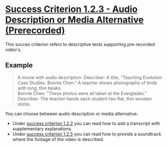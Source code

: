 # [Success Criterion 1.2.3 - Audio Description or Media Alternative (Prerecorded)](https://www.w3.org/WAI/WCAG21/Understanding/audio-description-or-media-alternative-prerecorded.html)

This succes criterion refers to descriptive texts supporting pre-recorded video's.

## Example
> A movie with audio description.
> Describer: A title, "Teaching Evolution Case Studies. Bonnie Chen." A teacher shows photographs of birds with long, thin beaks.  
> Bonnie Chen: "These photos were all taken at the Everglades."  
> Describer: The teacher hands each student two flat, thin wooden sticks.

You can choose between audio description or media alternative.

* Under [success criterion 1.2.2](1.2.2.md) you can read how to add a transcript with supplementary explanations.
* Under [success criterion 1.2.5](1.2.5.md) you can read how to provide a soundtrack where the footage of the video is described.
